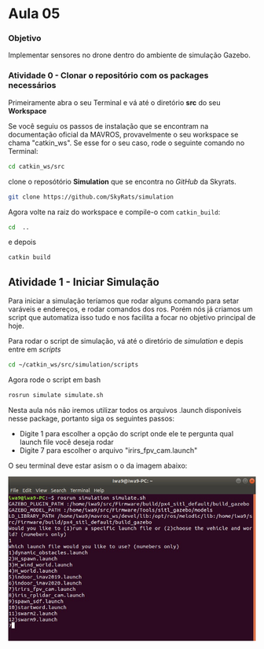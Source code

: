 # Aula 05

### Objetivo

Implementar sensores no drone dentro do ambiente de simulação Gazebo.

### Atividade 0 - Clonar o repositório com os packages necessários

Primeiramente abra o seu Terminal e vá até o diretório **src** do seu **Workspace**

Se você seguiu os passos de instalação que se encontram na documentação oficial da MAVROS, provavelmente o seu workspace se chama "catkin_ws". Se esse for o seu caso, rode o seguinte comando no Terminal:

```bash
cd catkin_ws/src
```

clone o reposótório **Simulation** que se encontra no *GitHub* da Skyrats.

```bash
git clone https://github.com/SkyRats/simulation
```

Agora volte na raiz do workspace e compile-o com `catkin_build`:

```bash
cd  ..
```

e depois 

```bash
catkin build
```

## Atividade 1 - Iniciar Simulação

Para iniciar a simulação teríamos que rodar alguns comando para setar varáveis e endereços, e rodar comandos dos ros. Porém nós já criamos um script que automatiza isso tudo e nos facilita a focar no objetivo principal de hoje.

Para rodar o script de simulação, vá até o diretório de *simulation* e depis entre em *scripts*

```bash
cd ~/catkin_ws/src/simulation/scripts
```

Agora rode o script em bash

```bash
rosrun simulate simulate.sh
```

Nesta aula nós não iremos utilizar todos os arquivos .launch disponíveis nesse package, portanto siga os seguintes passos:

- Digite 1 para escolher a opção do script onde ele te pergunta qual launch file você deseja rodar
- Digite 7 para escolher o arquivo "irirs_fpv_cam.launch"

O seu terminal deve estar asism o o da imagem abaixo:

![Terminal simulate.sh](images/terminal_1.jpeg)